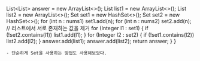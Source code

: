 List<List<Integer>> answer = new ArrayList<>();
List<Integer> list1 = new ArrayList<>();
List<Integer> list2 = new ArrayList<>();
Set<Integer> set1 = new HashSet<>();
Set<Integer> set2 = new HashSet<>();
for (int n : nums1)
set1.add(n);
for (int n : nums2)
set2.add(n);
// 리스트에서 서로 존재하는 값을 제거
for (Integer l1 : set1) {
if (!set2.contains(l1))
list1.add(l1);
}
for (Integer l2 : set2) {
if (!set1.contains(l2))
list2.add(l2);
}
answer.add(list1);
answer.add(list2);
return answer;
}
}
```
- 단순하게 Set을 사용하는 방법도 사용해보았다.